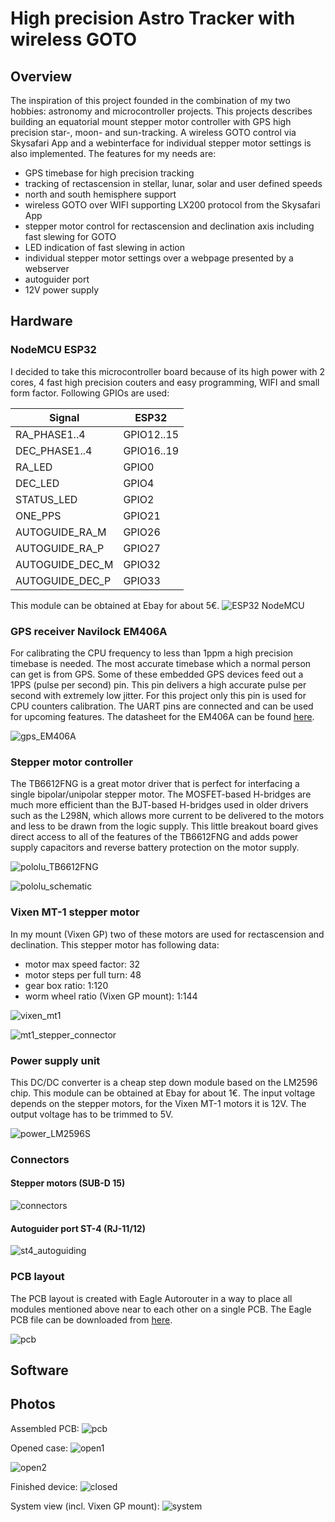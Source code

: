 # High precision Astro Tracker with wireless GOTO

## Overview

The inspiration of this project founded in the combination of my two hobbies: astronomy and microcontroller projects. This projects describes building an equatorial mount stepper motor controller with GPS high precision star-, moon- and sun-tracking. A wireless GOTO control via Skysafari App and a webinterface for individual stepper motor settings is also implemented. The features for my needs are:
* GPS timebase for high precision tracking
* tracking of rectascension in stellar, lunar, solar and user defined speeds
* north and south hemisphere support
* wireless GOTO over WIFI supporting LX200 protocol from the Skysafari App
* stepper motor control for rectascension and declination axis including fast slewing for GOTO
* LED indication of fast slewing in action
* individual stepper motor settings over a webpage presented by a webserver
* autoguider port
* 12V power supply

## Hardware

### NodeMCU ESP32

I decided to take this microcontroller board because of its high power with 2 cores, 4 fast high precision couters and easy programming, WIFI and small form factor. Following GPIOs are used:

  Signal          | ESP32
  ----------------|-----------
  RA_PHASE1..4    | GPIO12..15
  DEC_PHASE1..4   | GPIO16..19
  RA_LED          | GPIO0
  DEC_LED         | GPIO4
  STATUS_LED      | GPIO2
  ONE_PPS         | GPIO21
  AUTOGUIDE_RA_M  | GPIO26
  AUTOGUIDE_RA_P  | GPIO27
  AUTOGUIDE_DEC_M | GPIO32
  AUTOGUIDE_DEC_P | GPIO33
  
This module can be obtained at Ebay for about 5€. ![ESP32 NodeMCU](/datasheets/ESP32S_pinout.jpg)

### GPS receiver Navilock EM406A

For calibrating the CPU frequency to less than 1ppm a high precision timebase is needed. The most accurate timebase which a normal person can get is from GPS. Some of these embedded GPS devices feed out a 1PPS (pulse per second) pin. This pin delivers a high accurate pulse per second with extremely low jitter. For this project only this pin is used for CPU counters calibration. The UART pins are connected and can be used for upcoming features. The datasheet for the EM406A can be found [here](/datasheets/EM406A_User_Manual.pdf).

![gps_EM406A](/hardware/gps_EM406A.jpg)

### Stepper motor controller

The TB6612FNG is a great motor driver that is perfect for interfacing a single bipolar/unipolar stepper motor. The MOSFET-based H-bridges are much more efficient than the BJT-based H-bridges used in older drivers such as the L298N, which allows more current to be delivered to the motors and less to be drawn from the logic supply. This little breakout board gives direct access to all of the features of the TB6612FNG and adds power supply capacitors and reverse battery protection on the motor supply.

![pololu_TB6612FNG](/hardware/pololu_TB6612FNG.jpg)

![pololu_schematic](/datasheets/pololu_schematic.png)

### Vixen MT-1 stepper motor

In my mount (Vixen GP) two of these motors are used for rectascension and declination. This stepper motor has following data:
* motor max speed factor: 32
* motor steps per full turn: 48
* gear box ratio: 1:120
* worm wheel ratio (Vixen GP mount): 1:144

![vixen_mt1](/hardware/vixen_mt1.jpg)

![mt1_stepper_connector](/datasheets/mt1_stepper_connector.png)

### Power supply unit

This DC/DC converter is a cheap step down module based on the LM2596 chip. This module can be obtained at Ebay for about 1€. The input voltage depends on the stepper motors, for the Vixen MT-1 motors it is 12V. The output voltage has to be trimmed to 5V.

![power_LM2596S](/hardware/power_LM2596S.jpg)

### Connectors

#### Stepper motors (SUB-D 15)

![connectors](/datasheets/connectors.png)

#### Autoguider port ST-4 (RJ-11/12)

![st4_autoguiding](/hardware/st4_autoguiding.png)

### PCB layout

The PCB layout is created with Eagle Autorouter in a way to place all modules mentioned above near to each other on a single PCB. The Eagle PCB file can be downloaded from [here](/hardware/astrotracker.brd).

![pcb](/hardware/pcb.png)

## Software

## Photos

Assembled PCB:
![pcb](/photos/pcb.jpg)

Opened case:
![open1](/photos/open1.jpg)

![open2](/photos/open2.jpg)

Finished device:
![closed](/photos/closed.jpg)

System view (incl. Vixen GP mount):
![system](/photos/system.jpg)
